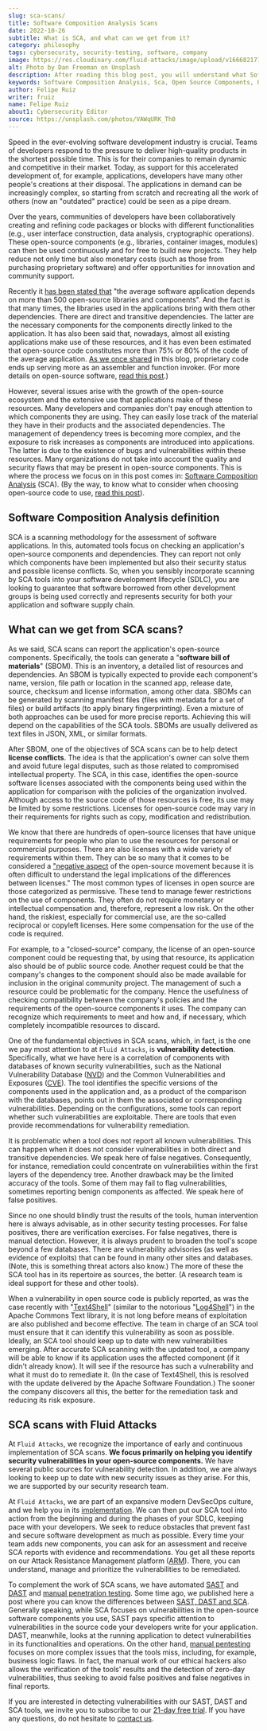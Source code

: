 ```yaml
---
slug: sca-scans/
title: Software Composition Analysis Scans
date: 2022-10-26
subtitle: What is SCA, and what can we get from it?
category: philosophy
tags: cybersecurity, security-testing, software, company
image: https://res.cloudinary.com/fluid-attacks/image/upload/v1666821717/blog/sca-scans/cover_sca_scans.webp
alt: Photo by Dan Freeman on Unsplash
description: After reading this blog post, you will understand what Software Composition Analysis (SCA) is and what we can obtain from SCA scans.
keywords: Software Composition Analysis, Sca, Open Source Components, Open Source Software, Sca Scans, Dependencies, Security Testing, Pentesting, Ethical Hacking
author: Felipe Ruiz
writer: fruiz
name: Felipe Ruiz
about1: Cybersecurity Editor
source: https://unsplash.com/photos/VAWqURK_Th0
---
```


Speed in the ever-evolving software development industry is crucial.
Teams of developers respond to the pressure
to deliver high-quality products
in the shortest possible time.
This is for their companies
to remain dynamic and competitive in their market.
Today,
as support for this accelerated development of,
for example,
applications,
developers have many other people's creations at their disposal.
The applications in demand can be increasingly complex,
so starting from scratch and recreating all the work of others
(now an "outdated" practice)
could be seen as a pipe dream.

Over the years,
communities of developers
have been collaboratively creating and refining code packages
or blocks with different functionalities
(e.g., user interface construction,
data analysis, cryptographic operations).
These open-source components
(e.g., libraries, container images, modules)
can then be used continuously and for free
to build new projects.
They help reduce not only time
but also monetary costs
(such as those from purchasing proprietary software)
and offer opportunities for innovation and community support.

Recently it [has been stated that](https://www.darkreading.com/application-security/dependency-problems-increase-for-open-source-components)
"the average software application
depends on more than 500 open-source libraries and components".
And the fact is that many times,
the libraries used in the applications bring with them other dependencies.
There are direct and transitive dependencies.
The latter are the necessary components
for the components directly linked to the application.
It has also been said that,
nowadays,
almost all existing applications make use of these resources,
and it has even been estimated that
open-source code constitutes more than 75% or 80% of the code
of the average application.
[As we once shared](../vulns-triage-synopsys/)
in this blog,
proprietary code ends up serving more
as an assembler and function invoker.
(For more details on open-source software,
[read this post](../look-inside-oss/).)

However,
several issues arise with the growth of the open-source ecosystem
and the extensive use that applications make of these resources.
Many developers and companies don't pay enough attention
to which components they are using.
They can easily lose track of the material
they have in their products
and the associated dependencies.
The management of dependency trees is becoming more complex,
and the exposure to risk increases
as components are introduced into applications.
The latter is due to the existence of bugs and vulnerabilities
within these resources.
Many organizations do not take into account the quality and security flaws
that may be present in open-source components.
This is where the process we focus on in this post comes in:
[Software Composition Analysis](../../categories/sca/)
(SCA).
(By the way,
to know what to consider when choosing open-source code to use,
[read this post](../choosing-open-source/)).

## Software Composition Analysis definition

SCA is a scanning methodology
for the assessment of software applications.
In this,
automated tools focus on
checking an application's open-source components and dependencies.
They can report not only which components have been implemented
but also their security status
and possible license conflicts.
So,
when you sensibly incorporate scanning by SCA tools
into your software development lifecycle (SDLC),
you are looking to guarantee that
software borrowed from other development groups
is being used correctly
and represents security for both your application
and software supply chain.

## What can we get from SCA scans?

As we said,
SCA scans can report the application's open-source components.
Specifically,
the tools can generate a "**software bill of materials**" (SBOM).
This is an inventory,
a detailed list of resources and dependencies.
An SBOM is typically expected to provide each component's name,
version, file path or location in the scanned app,
release date, source, checksum and license information,
among other data.
SBOMs can be generated by scanning manifest files
(files with metadata for a set of files)
or build artifacts
(to apply binary fingerprinting).
Even a mixture of both approaches can be used
for more precise reports.
Achieving this will depend on the capabilities of the SCA tools.
SBOMs are usually delivered as text files
in JSON, XML, or similar formats.

After SBOM,
one of the objectives of SCA scans
can be to help detect **license conflicts**.
The idea is that the application's owner can solve them
and avoid future legal disputes,
such as those related to compromised intellectual property.
The SCA,
in this case,
identifies the open-source software licenses
associated with the components being used within the application
for comparison with the policies of the organization involved.
Although access to the source code of those resources is free,
its use may be limited by some restrictions.
Licenses for open-source code may vary in their requirements
for rights such as copy, modification and redistribution.

We know that there are hundreds of open-source licenses
that have unique requirements for people
who plan to use the resources for personal or commercial purposes.
There are also licenses
with a wide variety of requirements within them.
They can be so many that it comes to be considered
a ["negative aspect](https://en.wikipedia.org/wiki/Open-source_software)
of the open-source movement
because it is often difficult to understand
the legal implications of the differences between licenses."
The most common types of licenses in open source are those
categorized as permissive.
These tend to manage fewer restrictions on the use of components.
They often do not require monetary or intellectual compensation
and,
therefore,
represent a low risk.
On the other hand,
the riskiest,
especially for commercial use,
are the so-called reciprocal or copyleft licenses.
Here some compensation for the use of the code is required.

For example,
to a "closed-source" company,
the license of an open-source component could be requesting that,
by using that resource,
its application also should be of public source code.
Another request could be that
the company's changes to the component
should also be made available
for inclusion in the original community project.
The management of such a resource could be problematic for the company.
Hence the usefulness of checking compatibility
between the company's policies
and the requirements of the open-source components it uses.
The company can recognize which requirements to meet and how
and,
if necessary,
which completely incompatible resources to discard.

<cta-banner
  buttontxt="Read more"
  link="/solutions/security-testing/"
  title="Get started with Fluid Attacks' Security Testing solution right now"
/>

One of the fundamental objectives in SCA scans,
which,
in fact,
is the one we pay most attention to at `Fluid Attacks`,
is **vulnerability detection**.
Specifically,
what we have here is a correlation of components
with databases of known security vulnerabilities,
such as the National Vulnerability Database ([NVD](https://nvd.nist.gov/))
and the Common Vulnerabilities and Exposures ([CVE](../../compliance/cve/)).
The tool identifies the specific versions of the components used
in the application
and,
as a product of the comparison with the databases,
points out in them the associated or corresponding vulnerabilities.
Depending on the configurations,
some tools can report whether such vulnerabilities are exploitable.
There are tools that even provide recommendations
for vulnerability remediation.

It is problematic when a tool does not report all known vulnerabilities.
This can happen when it does not consider vulnerabilities
in both direct and transitive dependencies.
We speak here of false negatives.
Consequently,
for instance,
remediation could concentrate on vulnerabilities
within the first layers of the dependency tree.
Another drawback may be the limited accuracy of the tools.
Some of them may fail to flag vulnerabilities,
sometimes reporting benign components as affected.
We speak here of false positives.

Since no one should blindly trust the results of the tools,
human intervention here is always advisable,
as in other security testing processes.
For false positives,
there are verification exercises.
For false negatives,
there is manual detection.
However,
it is always prudent to broaden the tool's scope
beyond a few databases.
There are vulnerability advisories
(as well as evidence of exploits)
that can be found in many other sites and databases.
(Note,
this is something threat actors also know.)
The more of these the SCA tool has in its repertoire as sources,
the better.
(A research team is ideal support for these and other tools).

When a vulnerability in open source code is publicly reported,
as was the case recently with "[Text4Shell](https://www.linkedin.com/feed/update/urn:li:activity:6990675889344630784)"
(similar to the notorious "[Log4Shell](../log4shell/)")
in the Apache Commons Text library,
it is not long before means of exploitation are also published
and become effective.
The team in charge of an SCA tool must ensure that
it can identify this vulnerability as soon as possible.
Ideally,
an SCA tool should keep up to date with new vulnerabilities emerging.
After accurate SCA scanning with the updated tool,
a company will be able to know if its application uses the affected component
(if it didn't already know).
It will see if the resource has such a vulnerability
and what it must do to remediate it.
(In the case of Text4Shell,
this is resolved with the update
delivered by the Apache Software Foundation.)
The sooner the company discovers all this,
the better for the remediation task
and reducing its risk exposure.

## SCA scans with Fluid Attacks

At `Fluid Attacks`,
we recognize the importance of early and continuous implementation
of SCA scans.
**We focus primarily on helping you
identify security vulnerabilities
in your open-source components.**
We have several public sources for vulnerability detection.
In addition,
we are always looking to keep up to date
with new security issues as they arise.
For this,
we are supported by our security research team.

At `Fluid Attacks`,
we are part of an expansive modern DevSecOps culture,
and we help you in its [implementation](../how-to-implement-devsecops/).
We can then put our SCA tool into action
from the beginning and during the phases of your SDLC,
keeping pace with your developers.
We seek to reduce obstacles
that prevent fast and secure software development
as much as possible.
Every time your team adds new components,
you can ask for an assessment
and receive SCA reports with evidence and recommendations.
You get all these reports on our Attack Resistance Management platform ([ARM](https://app.fluidattacks.com/)).
There,
you can understand,
manage and prioritize the vulnerabilities to be remediated.

To complement the work of SCA scans,
we have automated [SAST](../../categories/sast/)
and [DAST](../../categories/dast/)
and [manual penetration testing](../solutions/penetration-testing/).
Some time ago,
we published here a post
where you can know the differences between [SAST, DAST and SCA](../differences-between-sast-sca-dast/).
Generally speaking,
while SCA focuses on vulnerabilities
in the open-source software components you use,
SAST pays specific attention to vulnerabilities in the source code
your developers write for your application.
DAST,
meanwhile,
looks at the running application
to detect vulnerabilities in its functionalities and operations.
On the other hand,
[manual pentesting](../what-is-manual-penetration-testing/)
focuses on more complex issues
that the tools miss,
including,
for example,
business logic flaws.
In fact,
the manual work of our ethical hackers
also allows the verification of the tools' results
and the detection of zero-day vulnerabilities,
thus seeking to avoid false positives
and false negatives in final reports.

If you are interested in detecting vulnerabilities
with our SAST, DAST and SCA tools,
we invite you to subscribe to our [21-day free trial](../../free-trial/).
If you have any questions,
do not hesitate to [contact us](../../contact-us/).
